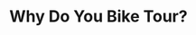 ---
layout: community
category: community
title: "Why Do You Bike Tour?"
description: "Why do you bike tour? Aside from the travel aspect of it, what keeps you coming back year after year? for Westerners cycle touring offers a lot of contrast: minimalism, close contact with nature and people, some vulnerability (not being protected by a closed vehicle), the 'flow' experience of constant physical activity, the relatively slow pace of movement. "
isTopLevel: false
isSingleLevel: false
isArticle: false
datePublished: 2022-06-20 09:34:00 +0300
dateModified: 2022-06-20 09:34:00 +0300
published: false
---
